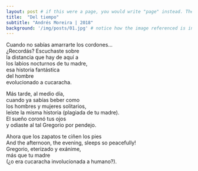 ```yaml
---
layout: post # if this were a page, you would write "page" instead. They layouts are subtly different. Try it to see what happens.
title:  "Del tiempo"
subtitle: "Andrés Moreira | 2018"
background: '/img/posts/01.jpg' # notice how the image referenced is in your project's /img/posts/ folder.
---
```

Cuando no sabías amarrarte los cordones… <br>
¿Recordás? Escuchaste sobre <br>
la distancia que hay de aquí a <br>
los labios nocturnos de tu madre, <br>
esa historia fantástica <br>
del hombre <br>
evolucionado a cucaracha. <br>

Más tarde, al medio día, <br>
cuando ya sabías beber como <br>
los hombres y mujeres solitarios, <br>
leíste la misma historia (plagiada de tu madre). <br>
El sueño coronó tus ojos <br>
y odiaste al tal Gregorio por pendejo. <br>

Ahora que los zapatos te ciñen los pies <br>
And the afternoon, the evening, sleeps so peacefully! <br>
Gregorio, eterizado y exánime, <br>
más que tu madre <br>
(¿o era cucaracha involucionada a humano?). <br>
